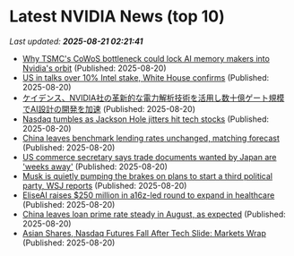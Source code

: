 # Latest NVIDIA News (top 10)
_Last updated: **2025-08-21 02:21:41**_

- [Why TSMC's CoWoS bottleneck could lock AI memory makers into Nvidia's orbit](https://www.digitimes.com/news/a20250820PD210/nvidia-tsmc-ai-chip-cowos-hbm4.html) (Published: 2025-08-20)
- [US in talks over 10% Intel stake, White House confirms](https://www.bbc.com/news/articles/c620gg77epxo?xtor=AL-72-%5Bpartner%5D-%5Byahoo.north.america%5D-%5Bheadline%5D-%5Bnews%5D-%5Bbizdev%5D-%5Bisapi%5D) (Published: 2025-08-20)
- [ケイデンス、NVIDIA社の革新的な電力解析技術を活用し数十億ゲート規模でAI設計の開発を加速](https://prtimes.jp/main/html/rd/p/000000013.000157775.html) (Published: 2025-08-20)
- [Nasdaq tumbles as Jackson Hole jitters hit tech stocks](https://economictimes.indiatimes.com/markets/stocks/news/nasdaq-tumbles-as-jackson-hole-jitters-hit-tech-stocks/articleshow/123397524.cms) (Published: 2025-08-20)
- [China leaves benchmark lending rates unchanged, matching forecast](https://biztoc.com/x/697010091d1a95ab) (Published: 2025-08-20)
- [US commerce secretary says trade documents wanted by Japan are 'weeks away'](https://biztoc.com/x/74cd9c6664d533e0) (Published: 2025-08-20)
- [Musk is quietly pumping the brakes on plans to start a third political party, WSJ reports](https://biztoc.com/x/d95b8a16886f0a13) (Published: 2025-08-20)
- [EliseAI raises $250 million in a16z-led round to expand in healthcare](https://biztoc.com/x/76715417c5e664db) (Published: 2025-08-20)
- [China leaves loan prime rate steady in August, as expected](https://biztoc.com/x/38441d6bee71594b) (Published: 2025-08-20)
- [Asian Shares, Nasdaq Futures Fall After Tech Slide: Markets Wrap](https://www.ndtvprofit.com/markets/global-stock-markets-asian-indices-hang-seng-nikkei-dax-ftse-nasdaq-s-and-p-dow-jones-news-today-20-august-2025) (Published: 2025-08-20)
